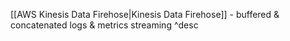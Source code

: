 [[AWS Kinesis Data Firehose|Kinesis Data Firehose]] - buffered & concatenated logs & metrics streaming ^desc